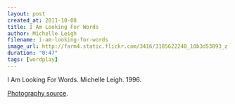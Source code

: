 ```yaml
---
layout: post
created_at: 2011-10-08
title: I Am Looking For Words
author: Michelle Leigh
filename: i-am-looking-for-words
image_url: http://farm4.static.flickr.com/3416/3185622240_10b3d53893_z.jpg
duration: "0:47"
tags: [wordplay]
---
```


I Am Looking For Words.  Michelle Leigh.  1996.

[Photography source](http://www.flickr.com/photos/muffin9101985/3185622240/).
